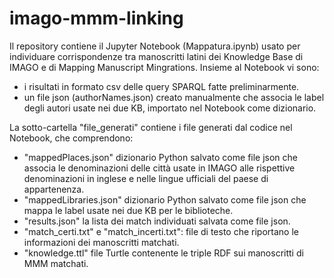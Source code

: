 # imago-mmm-linking
Il repository contiene il Jupyter Notebook (Mappatura.ipynb) usato per individuare corrispondenze tra manoscritti latini dei Knowledge Base di IMAGO e di Mapping Manuscript Mingrations.
Insieme al Notebook vi sono:
  - i risultati in formato csv delle query SPARQL fatte preliminarmente.
  - un file json (authorNames.json) creato manualmente che associa le label degli autori usate nei due KB, importato nel Notebook come dizionario.

La sotto-cartella "file_generati" contiene i file generati dal codice nel Notebook, che comprendono:
  - "mappedPlaces.json" dizionario Python salvato come file json che associa le denominazioni delle città usate in IMAGO alle rispettive denominazioni in inglese e nelle lingue ufficiali       del paese di appartenenza.
  - "mappedLibraries.json" dizionario Python salvato come file json che mappa le label usate nei due KB per le biblioteche.
  - "results.json" la lista dei match individuati salvata come file json.
  - "match_certi.txt" e "match_incerti.txt": file di testo che riportano le informazioni dei manoscritti matchati.
  - "knowledge.ttl" file Turtle contenente le triple RDF sui manoscritti di MMM matchati.
